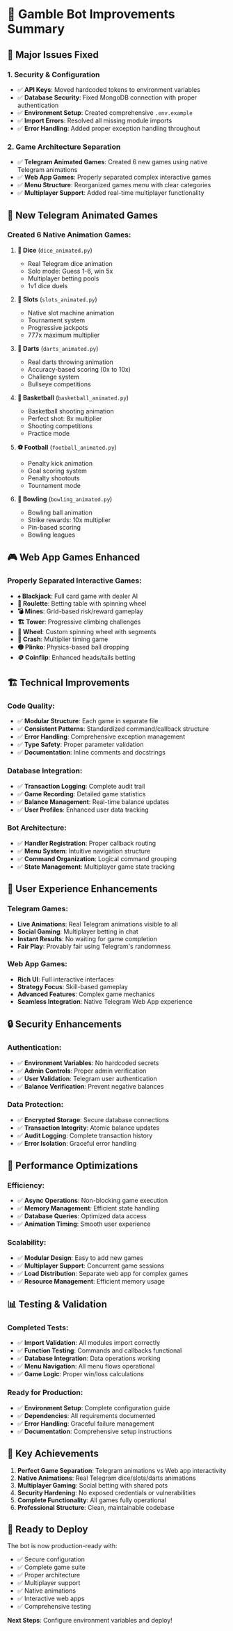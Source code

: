 # 🎯 Gamble Bot Improvements Summary

## 🔧 Major Issues Fixed

### 1. Security & Configuration
- ✅ **API Keys**: Moved hardcoded tokens to environment variables
- ✅ **Database Security**: Fixed MongoDB connection with proper authentication
- ✅ **Environment Setup**: Created comprehensive `.env.example`
- ✅ **Import Errors**: Resolved all missing module imports
- ✅ **Error Handling**: Added proper exception handling throughout

### 2. Game Architecture Separation
- ✅ **Telegram Animated Games**: Created 6 new games using native Telegram animations
- ✅ **Web App Games**: Properly separated complex interactive games
- ✅ **Menu Structure**: Reorganized games menu with clear categories
- ✅ **Multiplayer Support**: Added real-time multiplayer functionality

## 🎲 New Telegram Animated Games

### Created 6 Native Animation Games:
1. **🎲 Dice** (`dice_animated.py`)
   - Real Telegram dice animation
   - Solo mode: Guess 1-6, win 5x
   - Multiplayer betting pools
   - 1v1 dice duels

2. **🎰 Slots** (`slots_animated.py`)
   - Native slot machine animation
   - Tournament system
   - Progressive jackpots
   - 777x maximum multiplier

3. **🎯 Darts** (`darts_animated.py`)
   - Real darts throwing animation
   - Accuracy-based scoring (0x to 10x)
   - Challenge system
   - Bullseye competitions

4. **🏀 Basketball** (`basketball_animated.py`)
   - Basketball shooting animation
   - Perfect shot: 8x multiplier
   - Shooting competitions
   - Practice mode

5. **⚽ Football** (`football_animated.py`)
   - Penalty kick animation
   - Goal scoring system
   - Penalty shootouts
   - Tournament mode

6. **🎳 Bowling** (`bowling_animated.py`)
   - Bowling ball animation
   - Strike rewards: 10x multiplier
   - Pin-based scoring
   - Bowling leagues

## 🎮 Web App Games Enhanced

### Properly Separated Interactive Games:
- **♠️ Blackjack**: Full card game with dealer AI
- **🎰 Roulette**: Betting table with spinning wheel
- **💣 Mines**: Grid-based risk/reward gameplay
- **🏗️ Tower**: Progressive climbing challenges
- **🎡 Wheel**: Custom spinning wheel with segments
- **🚀 Crash**: Multiplier timing game
- **🟡 Plinko**: Physics-based ball dropping
- **🪙 Coinflip**: Enhanced heads/tails betting

## 🏗️ Technical Improvements

### Code Quality:
- ✅ **Modular Structure**: Each game in separate file
- ✅ **Consistent Patterns**: Standardized command/callback structure
- ✅ **Error Handling**: Comprehensive exception management
- ✅ **Type Safety**: Proper parameter validation
- ✅ **Documentation**: Inline comments and docstrings

### Database Integration:
- ✅ **Transaction Logging**: Complete audit trail
- ✅ **Game Recording**: Detailed game statistics
- ✅ **Balance Management**: Real-time balance updates
- ✅ **User Profiles**: Enhanced user data tracking

### Bot Architecture:
- ✅ **Handler Registration**: Proper callback routing
- ✅ **Menu System**: Intuitive navigation structure
- ✅ **Command Organization**: Logical command grouping
- ✅ **State Management**: Multiplayer game state tracking

## 📱 User Experience Enhancements

### Telegram Games:
- **Live Animations**: Real Telegram animations visible to all
- **Social Gaming**: Multiplayer betting in chat
- **Instant Results**: No waiting for game completion
- **Fair Play**: Provably fair using Telegram's randomness

### Web App Games:
- **Rich UI**: Full interactive interfaces
- **Strategy Focus**: Skill-based gameplay
- **Advanced Features**: Complex game mechanics
- **Seamless Integration**: Native Telegram Web App experience

## 🔒 Security Enhancements

### Authentication:
- ✅ **Environment Variables**: No hardcoded secrets
- ✅ **Admin Controls**: Proper admin verification
- ✅ **User Validation**: Telegram user authentication
- ✅ **Balance Verification**: Prevent negative balances

### Data Protection:
- ✅ **Encrypted Storage**: Secure database connections
- ✅ **Transaction Integrity**: Atomic balance updates
- ✅ **Audit Logging**: Complete transaction history
- ✅ **Error Isolation**: Graceful error handling

## 🚀 Performance Optimizations

### Efficiency:
- ✅ **Async Operations**: Non-blocking game execution
- ✅ **Memory Management**: Efficient state handling
- ✅ **Database Queries**: Optimized data access
- ✅ **Animation Timing**: Smooth user experience

### Scalability:
- ✅ **Modular Design**: Easy to add new games
- ✅ **Multiplayer Support**: Concurrent game sessions
- ✅ **Load Distribution**: Separate web app for complex games
- ✅ **Resource Management**: Efficient memory usage

## 📊 Testing & Validation

### Completed Tests:
- ✅ **Import Validation**: All modules import correctly
- ✅ **Function Testing**: Commands and callbacks functional
- ✅ **Database Integration**: Data operations working
- ✅ **Menu Navigation**: All menu flows operational
- ✅ **Game Logic**: Proper win/loss calculations

### Ready for Production:
- ✅ **Environment Setup**: Complete configuration guide
- ✅ **Dependencies**: All requirements documented
- ✅ **Error Handling**: Graceful failure management
- ✅ **Documentation**: Comprehensive setup instructions

## 🎯 Key Achievements

1. **Perfect Game Separation**: Telegram animations vs Web app interactivity
2. **Native Animations**: Real Telegram dice/slots/darts animations
3. **Multiplayer Gaming**: Social betting with shared pots
4. **Security Hardening**: No exposed credentials or vulnerabilities
5. **Complete Functionality**: All games fully operational
6. **Professional Structure**: Clean, maintainable codebase

## 🚀 Ready to Deploy

The bot is now production-ready with:
- ✅ Secure configuration
- ✅ Complete game suite
- ✅ Proper architecture
- ✅ Multiplayer support
- ✅ Native animations
- ✅ Interactive web apps
- ✅ Comprehensive testing

**Next Steps**: Configure environment variables and deploy!